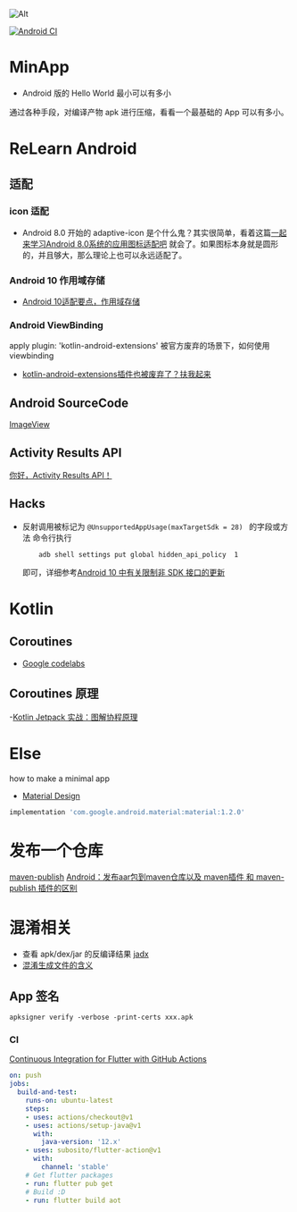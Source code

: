 ![Alt](https://repobeats.axiom.co/api/embed/8ceb012f571254438ab95c18fa734cb400ffc368.svg "Repobeats analytics image")

[![Android CI](https://github.com/REBOOTERS/MinApp/actions/workflows/android.yml/badge.svg)](https://github.com/REBOOTERS/MinApp/actions/workflows/android.yml)

# MinApp

 - Android 版的 Hello World 最小可以有多小

 通过各种手段，对编译产物 apk 进行压缩，看看一个最基础的 App 可以有多小。

# ReLearn Android

## 适配

 ### icon 适配

 - Android 8.0 开始的 adaptive-icon 是个什么鬼？其实很简单，看着这篇[一起来学习Android 8.0系统的应用图标适配吧](https://mp.weixin.qq.com/s/WxgHJ1stBjokPi6lTUd1Mg?) 就会了。如果图标本身就是圆形的，并且够大，那么理论上也可以永远适配了。

 ### Android 10 作用域存储

 - [Android 10适配要点，作用域存储](https://guolin.blog.csdn.net/article/details/105419420)

 ### Android ViewBinding

 apply plugin: 'kotlin-android-extensions' 被官方废弃的场景下，如何使用 viewbinding

 - [kotlin-android-extensions插件也被废弃了？扶我起来](https://mp.weixin.qq.com/s/keR7bO-Nu9bBr5Nhevbe1Q)
 
## Android SourceCode

[ImageView](https://mp.weixin.qq.com/s/xGD68ia_9VgL-qgbZM4m3g)

## Activity Results API

[你好，Activity Results API！](https://mp.weixin.qq.com/s/jcnFN73d002OfRXRx6u3yA)

## Hacks

 - 反射调用被标记为 ```@UnsupportedAppUsage(maxTargetSdk = 28) ``` 的字段或方法
   命令行执行
    ```shell
        adb shell settings put global hidden_api_policy  1

    ```
    即可，详细参考[Android 10 中有关限制非 SDK 接口的更新](https://developer.android.google.cn/about/versions/10/non-sdk-q?hl=zh-cn)

# Kotlin 

## Coroutines 
 - [Google codelabs](https://developer.android.google.cn/codelabs/kotlin-coroutines?return=https%3A%2F%2Fdeveloper.android.google.cn%2Fcourses%2Fpathways%2Fandroid-coroutines%3Futm_source%3Dandroidweekly.io%26utm_medium%3Dwebsite%23codelab-https%3A%2F%2Fdeveloper.android.com%2Fcodelabs%2Fkotlin-coroutines#3) 
## Coroutines 原理

 -[Kotlin Jetpack 实战：图解协程原理](https://mp.weixin.qq.com/mp/appmsgalbum?__biz=MzUyMzk0NTk4OQ==&action=getalbum&album_id=1458908928921960449#rd)

# Else

how to make a minimal app

 - [Material Design](https://mp.weixin.qq.com/s/6b5hIMxqz2WEutcxRbRfhg)
 
 ```gradle
implementation 'com.google.android.material:material:1.2.0'
```

# 发布一个仓库

[maven-publish](https://www.cnblogs.com/h--d/p/14768794.html)
[Android：发布aar包到maven仓库以及 maven插件 和 maven-publish 插件的区别](https://juejin.cn/post/7017608469901475847)

# 混淆相关
 - 查看 apk/dex/jar 的反编译结果 [jadx](https://github.com/skylot/jadx)
 - [混淆生成文件的含义](https://codeantenna.com/a/mivUKueD9q)

## App 签名
```shell
apksigner verify -verbose -print-certs xxx.apk
```

### CI

[Continuous Integration for Flutter with GitHub Actions](https://admcpr.com/continuous-integration-for-flutter-with-github-actions/)

```yaml
on: push
jobs: 
  build-and-test: 
    runs-on: ubuntu-latest
    steps:
    - uses: actions/checkout@v1 
    - uses: actions/setup-java@v1
      with:
        java-version: '12.x'
    - uses: subosito/flutter-action@v1
      with:
        channel: 'stable'  
    # Get flutter packages
    - run: flutter pub get
    # Build :D 
    - run: flutter build aot
```

